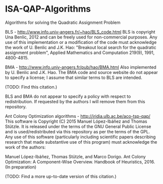 # ISA-QAP-Algorithms

Algorithms for solving the Quadratic Assignment Problem

BLS - http://www.info.univ-angers.fr/~hao/BLS_code.html
BLS is copyright Una Benlic, 2012 and can be freely used for non-commercial purposes. Any use of this implementation or a modification of the code must acknowledge the work of U. Benlic and J.K. Hao:
"Breakout local search for the quadratic assignment problem", Applied Mathematics and Computation 219(9), 1991, 4800-4815.

BMA - http://www.info.univ-angers.fr/pub/hao/BMA.html
Also implemented by U. Benlic and J.K. Hao. The BMA code and source website do not appear to specify a license; I assume that similar terms to BLS are intended.

(TODO: Find this citation.)

BLS and BMA do not appear to specify a policy with respect to redistribution. If requested by the authors I will remove them from this repository.

Ant Colony Optimization algorithms - http://iridia.ulb.ac.be/aco-tsp-qap/
This software is Copyright (C) 2015 Manuel López-Ibáñez and Thomas Stützle. It is released under the terms of the GNU General Public License and is used/redistributed via this repository as per the terms of the GPL. Any use of this software (particularly including scientific papers describing research that made substantive use of this program) must acknowledge the work of the authors:

Manuel López-Ibáñez, Thomas Stützle, and Marco Dorigo. Ant Colony Optimization: A Component-Wise Overview. Handbook of Heuristics, 2016. (In preparation)

(TODO: Find a more up-to-date version of this citation.)